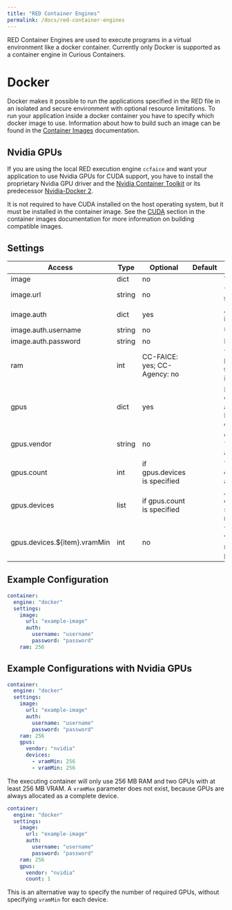 ```yaml
---
title: "RED Container Engines"
permalink: /docs/red-container-engines
---
```


RED Container Engines are used to execute programs in a virtual environment like a docker container. Currently only Docker is supported as a container engine in Curious Containers.


# Docker

Docker makes it possible to run the applications specified in the RED file in an isolated and secure environment with optional resource limitations. To run your application inside a docker container you have to specify which docker image to use. Information about how to build such an image can be found in the [Container Images](/docs/container-images) documentation.


## Nvidia GPUs

If you are using the local RED execution engine `ccfaice` and want your application to use Nvidia GPUs for CUDA support, you have to install the proprietary Nvidia GPU driver and the [Nvidia Container Toolkit](https://github.com/NVIDIA/nvidia-docker) or its predecessor [Nvidia-Docker 2](https://github.com/NVIDIA/nvidia-docker).

It is not required to have CUDA installed on the host operating system, but it must be installed in the container image. See the [CUDA](/docs/container-images#cuda) section in the container images documentation for more information on building compatible images.


## Settings

| Access | Type | Optional | Default | Description |
| --- | --- | --- | --- | --- |
| image | dict | no | | The image |
| image.url | string | no | | The URL of the image |
| image.auth | dict | yes | | Authentication information |
| image.auth.username | string | no | | Username |
| image.auth.password | string | no | | Password |
| ram | int | CC-FAICE: yes; CC-Agency: no | | The RAM limitation for the container in MB |
| gpus | dict | yes | | Make Nvidia GPUs available in a Docker container |
| gpus.vendor | string | no | | Currently only "nvidia" allowed |
| gpus.count | int | if gpus.devices is specified | | The number of GPUs to allocate |
| gpus.devices | list | if gpus.count is specified | | A list of GPU devices with specified requirements |
| gpus.devices.${item}.vramMin | int | no | | The minimal VRAM that must be present in MB |


## Example Configuration

```yaml
container:
  engine: "docker"
  settings:
    image:
      url: "example-image"
      auth:
        username: "username"
        password: "password"
    ram: 256
```


## Example Configurations with Nvidia GPUs

```yaml
container:
  engine: "docker"
  settings:
    image:
      url: "example-image"
      auth:
        username: "username"
        password: "password"
    ram: 256
    gpus:
      vendor: "nvidia"
      devices:
        - vramMin: 256
        - vramMin: 256
```

The executing container will only use 256 MB RAM and two GPUs with at least 256 MB VRAM. A `vramMax` parameter does not exist, because GPUs are always allocated as a complete device.

```yaml
container:
  engine: "docker"
  settings:
    image:
      url: "example-image"
      auth:
        username: "username"
        password: "password"
    ram: 256
    gpus:
      vendor: "nvidia"
      count: 1
```

This is an alternative way to specify the number of required GPUs, without specifying `vramMin` for each device.
